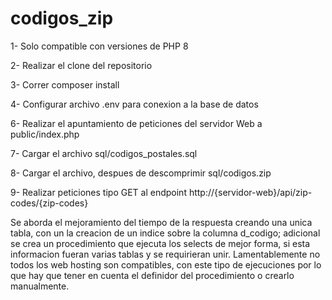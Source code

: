 # codigos_zip

1- Solo compatible con versiones de PHP 8

2- Realizar el clone del repositorio

3- Correr composer install

4- Configurar archivo .env para conexion a la base de datos

6- Realizar el apuntamiento de peticiones del servidor Web a public/index.php

7- Cargar el archivo sql/codigos_postales.sql

8- Cargar el archivo, despues de descomprimir sql/codigos.zip

9- Realizar peticiones tipo GET al endpoint http://{servidor-web}/api/zip-codes/{zip-codes}


Se aborda el mejoramiento del tiempo de la respuesta creando una unica tabla, con un la creacion de un indice sobre la columna d_codigo; adicional se crea un procedimiento que ejecuta los selects de mejor forma, si esta informacion fueran varias tablas y se requirieran unir. Lamentablemente no todos los web hosting son compatibles, con este tipo de ejecuciones por lo que hay que tener en cuenta el definidor del procedimiento o crearlo manualmente.
